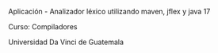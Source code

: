 Aplicación - Analizador léxico utilizando maven, jflex y java 17

Curso: Compiladores

Universidad Da Vinci de Guatemala
